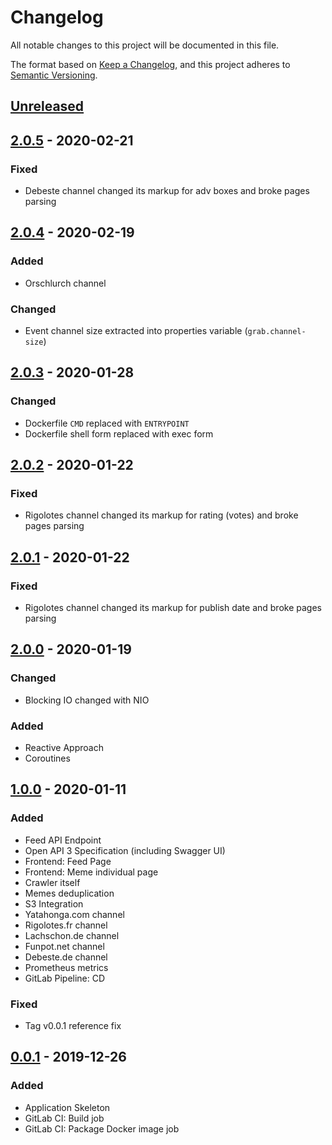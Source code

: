 # Changelog

All notable changes to this project will be documented in this file.

The format based on [Keep a Changelog](https://keepachangelog.com/en/1.0.0/),
and this project adheres to [Semantic Versioning](https://semver.org/spec/v2.0.0.html).

## [Unreleased]

## [2.0.5] - 2020-02-21
### Fixed
- Debeste channel changed its markup for adv boxes and broke pages parsing

## [2.0.4] - 2020-02-19
### Added
- Orschlurch channel

### Changed
- Event channel size extracted into properties variable (`grab.channel-size`)

## [2.0.3] - 2020-01-28
### Changed
- Dockerfile `CMD` replaced with `ENTRYPOINT`
- Dockerfile shell form replaced with exec form

## [2.0.2] - 2020-01-22
### Fixed
- Rigolotes channel changed its markup for rating (votes) and broke pages parsing

## [2.0.1] - 2020-01-22
### Fixed
- Rigolotes channel changed its markup for publish date and broke pages parsing

## [2.0.0] - 2020-01-19
### Changed
- Blocking IO changed with NIO

### Added
- Reactive Approach
- Coroutines

## [1.0.0] - 2020-01-11
### Added
- Feed API Endpoint
- Open API 3 Specification (including Swagger UI)
- Frontend: Feed Page
- Frontend: Meme individual page
- Crawler itself
- Memes deduplication
- S3 Integration
- Yatahonga.com channel
- Rigolotes.fr channel
- Lachschon.de channel
- Funpot.net channel
- Debeste.de channel
- Prometheus metrics
- GitLab Pipeline: CD

### Fixed
- Tag v0.0.1 reference fix

## [0.0.1] - 2019-12-26
### Added
- Application Skeleton
- GitLab CI: Build job
- GitLab CI: Package Docker image job

[unreleased]: https://gitlab.com/ruslanys/ifunny/compare/v2.0.5...master
[2.0.5]: https://gitlab.com/ruslanys/ifunny/compare/v2.0.4...v2.0.5
[2.0.4]: https://gitlab.com/ruslanys/ifunny/compare/v2.0.3...v2.0.4
[2.0.3]: https://gitlab.com/ruslanys/ifunny/compare/v2.0.2...v2.0.3
[2.0.2]: https://gitlab.com/ruslanys/ifunny/compare/v2.0.1...v2.0.2
[2.0.1]: https://gitlab.com/ruslanys/ifunny/compare/v2.0.0...v2.0.1
[2.0.0]: https://gitlab.com/ruslanys/ifunny/compare/v1.0.0...v2.0.0
[1.0.0]: https://gitlab.com/ruslanys/ifunny/compare/v0.0.1...v1.0.0
[0.0.1]: https://gitlab.com/ruslanys/ifunny/-/tags/v0.0.1
